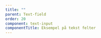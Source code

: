 ```yaml
---
title: ""
parent: Text-field
order: 20
component: text-input
componentTitle: Eksempel på tekst felter
---
```

